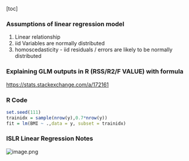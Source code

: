 [toc]





### Assumptions of linear regression model

1. Linear relationship
2. iid Variables are normally distributed
3. homoscedasticity - iid residuals / errors are likely to be normally distributed

### Explaining GLM outputs in R (RSS/R2/F VALUE) with formula

https://stats.stackexchange.com/a/172161



### R Code

```R
set.seed(111)
trainidx = sample(nrow(y),0.7*nrow(y))
fit = lm(BMI ~ .,data = y, subset = trainidx)
```





### ISLR Linear Regression Notes

![image.png](https://i.loli.net/2020/01/15/DEcGNW9MmOtoKd5.png)

